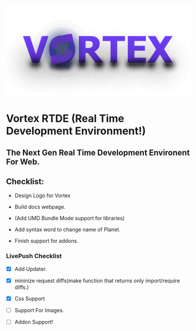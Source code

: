 
<img src="./package/public/vortex-dark-logo.png" style="background-color:#0000" alt="Vortex Logo">


# Vortex RTDE (Real Time Development Environment!)

## The Next Gen Real Time Development Environent For Web.

## Checklist:

- Design Logo for Vortex

- Build docs webpage.

- (Add UMD Bundle Mode support for libraries)

- Add syntax word to change name of Planet.

- Finish support for addons.


### LivePush Checklist

- [x] Add Updater.
 - [x] mininize request diffs(make function that returns only import/require diffs.)
- [x] Css Support
- [ ] Support For Images.
- [ ] Addon Support! 


